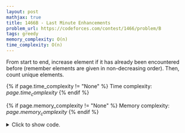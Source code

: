 ```yaml
---
layout: post
mathjax: true
title: 1466B - Last Minute Enhancements
problem_url: https://codeforces.com/contest/1466/problem/B
tags: greedy
memory_complexity: O(n)
time_complexity: O(n)
---
```


From start to end, increase element if it has already been encountered before
(remember elements are given in non-decreasing order). Then, count unique elements.


{% if page.time_complexity != "None" %}
Time complexity: ${{ page.time_complexity }}$
{% endif %}

{% if page.memory_complexity != "None" %}
Memory complexity: ${{ page.memory_complexity }}$
{% endif %}

<details>
<summary>
<p style="display:inline">Click to show code.</p>
</summary>
```cpp
{% raw %}
using namespace std;
using ll = long long;
using ii = pair<int, int>;
using vi = vector<int>;
int solve(vi a)
{
    int n = (int)(a).size();
    vector<bool> vis(a.back() + 5, false);
    for (int i = 0; i < n; ++i)
    {
        if (vis[a[i]])
            a[i]++;
        vis[a[i]] = true;
    }
    return distance(begin(a), unique(begin(a), end(a)));
}
int main(void)
{
    ios::sync_with_stdio(false), cin.tie(NULL);
    int t;
    cin >> t;
    while (t--)
    {
        int n;
        cin >> n;
        vi a(n);
        for (auto &x : a)
            cin >> x;
        cout << solve(a) << endl;
    }
    return 0;
}

{% endraw %}
```
</details>

